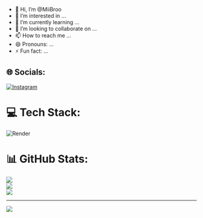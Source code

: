 - 👋 Hi, I’m @MiiBroo
- 👀 I’m interested in ...
- 🌱 I’m currently learning ...
- 💞️ I’m looking to collaborate on ...
- 📫 How to reach me ...
- 😄 Pronouns: ...
- ⚡ Fun fact: ...

<!---
MiiBroo/MiiBroo is a ✨ special ✨ repository because its `README.md` (this file) appears on your GitHub profile.
You can click the Preview link to take a look at your changes.
--->

## 🌐 Socials:
[![Instagram](https://img.shields.io/badge/Instagram-%23E4405F.svg?logo=Instagram&logoColor=dark)](https://instagram.com/myd__boy) 

# 💻 Tech Stack:
![Render](https://img.shields.io/badge/Render-%46E3B7.svg?style=for-the-badge&logo=render&logoColor=dark)
# 📊 GitHub Stats:
![](https://github-readme-stats.vercel.app/api?username=FILMCLAN&theme=dark&hide_border=false&include_all_commits=false&count_private=false)<br/>
![](https://github-readme-streak-stats.herokuapp.com/?user=FILMCLAN&theme=dark&hide_border=false)<br/>
![](https://github-readme-stats.vercel.app/api/top-langs/?username=FILMCLAN&theme=dark&hide_border=false&include_all_commits=false&count_private=false&layout=compact)

---
[![](https://visitcount.itsvg.in/api?id=FILMCLAN&icon=0&color=0)](https://visitcount.itsvg.in)

<!-- Proudly created with GPRM ( https://gprm.itsvg.in ) -->
